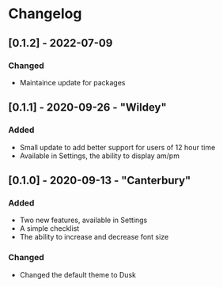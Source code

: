 # Changelog

## [0.1.2] - 2022-07-09

### Changed

- Maintaince update for packages

## [0.1.1] - 2020-09-26 - "Wildey"

### Added

- Small update to add better support for users of 12 hour time
- Available in Settings, the ability to display am/pm

## [0.1.0] - 2020-09-13 - "Canterbury"

### Added

- Two new features, available in Settings
- A simple checklist
- The ability to increase and decrease font size

### Changed

- Changed the default theme to Dusk
